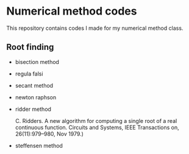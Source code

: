 # Numerical method codes
This repository contains codes I made for my numerical method class.
## Root finding
- bisection method
- regula falsi
- secant method
- newton raphson
- ridder method

    C. Ridders. A new algorithm for computing a single root of a real continuous function.
    Circuits and Systems, IEEE Transactions on, 26(11):979–980, Nov 1979.)

- steffensen method
